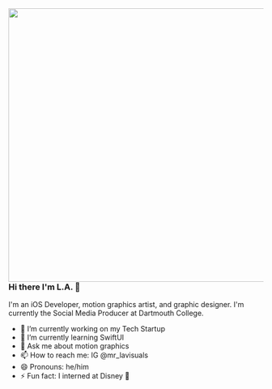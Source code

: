 <img align="right" src="https://user-images.githubusercontent.com/67489024/107159930-1f220700-6961-11eb-8649-279de6e42679.png" width=540px height=540px/>

### Hi there I'm L.A. 👋

I'm an iOS Developer, motion graphics artist, and graphic designer. I'm currently the Social Media Producer at Dartmouth College.

- 🔭 I’m currently working on my Tech Startup
- 🌱 I’m currently learning SwiftUI
- 💬 Ask me about motion graphics
- 📫 How to reach me: IG @mr_lavisuals
- 😄 Pronouns: he/him
- ⚡ Fun fact: I interned at Disney 🏰
